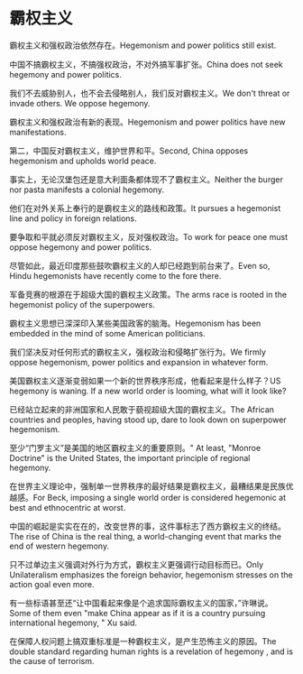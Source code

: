 # 霸权主义

<p><span class="chinese">霸权主义和强权政治依然存在。</span><span class="english">Hegemonism and power politics still exist.</span></p>

<p><span class="chinese">中国不搞霸权主义，不搞强权政治，不对外搞军事扩张。</span><span class="english">China does not seek hegemony and power politics.</span></p>

<p><span class="chinese">我们不去威胁别人，也不会去侵略别人，我们反对霸权主义。</span><span class="english">We don't threat or invade others. We oppose hegemony.</span></p>

<p><span class="chinese">霸权主义和强权政治有新的表现。</span><span class="english">Hegemonism and power politics have new manifestations.</span></p>

<p><span class="chinese">第二，中国反对霸权主义，维护世界和平。</span><span class="english">Second, China opposes hegemonism and upholds world peace.</span></p>

<p><span class="chinese">事实上，无论汉堡包还是意大利面条都体现不了霸权主义。</span><span class="english">Neither the burger nor pasta manifests a colonial hegemony.</span></p>

<p><span class="chinese">他们在对外关系上奉行的是霸权主义的路线和政策。</span><span class="english">It pursues a hegemonist line and policy in foreign relations.</span></p>

<p><span class="chinese">要争取和平就必须反对霸权主义，反对强权政治。</span><span class="english">To work for peace one must oppose hegemony and power politics.</span></p>

<p><span class="chinese">尽管如此，最近印度那些鼓吹霸权主义的人却已经跑到前台来了。</span><span class="english">Even so, Hindu hegemonists have recently come to the fore there.</span></p>

<p><span class="chinese">军备竞赛的根源在于超级大国的霸权主义政策。</span><span class="english">The arms race is rooted in the hegemonist policy of the superpowers.</span></p>

<p><span class="chinese">霸权主义思想已深深印入某些美国政客的脑海。</span><span class="english">Hegemonism has been embedded in the mind of some American politicians.</span></p>

<p><span class="chinese">我们坚决反对任何形式的霸权主义，强权政治和侵略扩张行为。</span><span class="english">We firmly oppose hegemonism, power politics and expansion in whatever form.</span></p>

<p><span class="chinese">美国霸权主义逐渐变弱如果一个新的世界秩序形成，他看起来是什么样子？</span><span class="english">US hegemony is waning. If a new world order is looming, what will it look like?</span></p>

<p><span class="chinese">已经站立起来的非洲国家和人民敢于藐视超级大国的霸权主义。</span><span class="english">The African countries and peoples, having stood up, dare to look down on superpower hegemonism.</span></p>

<p><span class="chinese">至少“门罗主义”是美国的地区霸权主义的重要原则。</span><span class="english">" At least, "Monroe Doctrine" is the United States, the important principle of regional hegemony.</span></p>

<p><span class="chinese">在世界主义理论中，强制单一世界秩序的最好结果是霸权主义，最糟结果是民族优越感。</span><span class="english">For Beck, imposing a single world order is considered hegemonic at best and ethnocentric at worst.</span></p>

<p><span class="chinese">中国的崛起是实实在在的，改变世界的事，这件事标志了西方霸权主义的终结。</span><span class="english">The rise of China is the real thing, a world-changing event that marks the end of western hegemony.</span></p>

<p><span class="chinese">只不过单边主义强调对外行为方式，霸权主义更强调行动目标而已。</span><span class="english">Only Unilateralism emphasizes the foreign behavior, hegemonism stresses on the action goal even more.</span></p>

<p><span class="chinese">有一些标语甚至还“让中国看起来像是个追求国际霸权主义的国家，”许琳说。</span><span class="english">Some of them even "make China appear as if it is a country pursuing international hegemony, " Xu said.</span></p>

<p><span class="chinese">在保障人权问题上搞双重标准是一种霸权主义，是产生恐怖主义的原因。</span><span class="english">The double standard regarding human rights is a revelation of hegemony , and is the cause of terrorism.</span></p>

